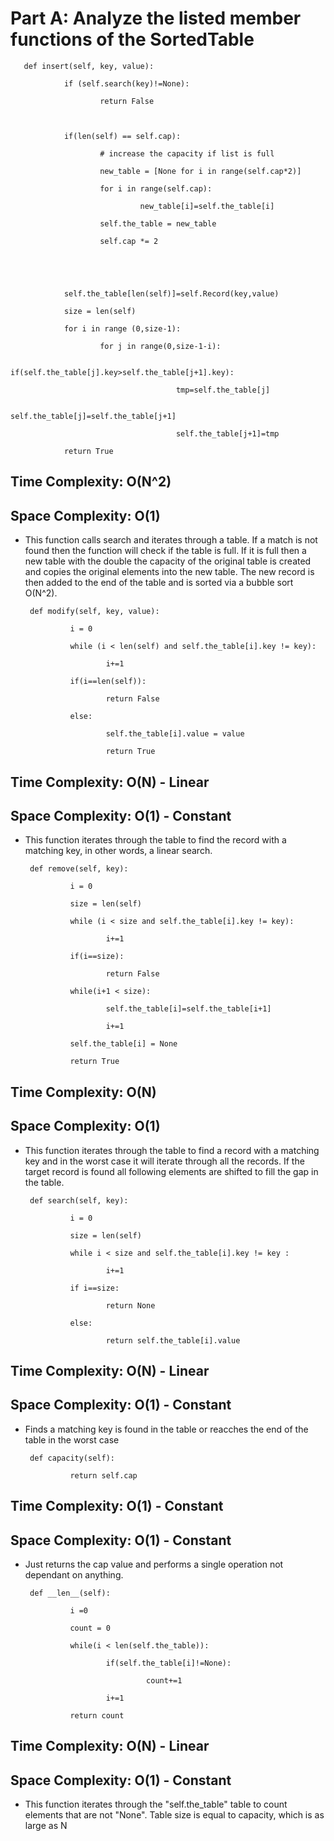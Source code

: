 # Part A: Analyze the listed member functions of the SortedTable

       def insert(self, key, value):

                if (self.search(key)!=None):

                        return False

 

                if(len(self) == self.cap):

                        # increase the capacity if list is full

                        new_table = [None for i in range(self.cap*2)]

                        for i in range(self.cap):

                                 new_table[i]=self.the_table[i]

                        self.the_table = new_table

                        self.cap *= 2

 

 

                self.the_table[len(self)]=self.Record(key,value)

                size = len(self)

                for i in range (0,size-1):

                        for j in range(0,size-1-i):

                               if(self.the_table[j].key>self.the_table[j+1].key):

                                         tmp=self.the_table[j]

                                        self.the_table[j]=self.the_table[j+1]

                                         self.the_table[j+1]=tmp

                return True

## Time Complexity: O(N^2)
## Space Complexity: O(1)

- This function calls search and iterates through a table. If a match is not found then the function will check if the table is full. If it is full then a new table with the double the capacity of the original table is created and copies the original elements into the new table. The new record is then added to the end of the table and is sorted via a bubble sort O(N^2). 

       def modify(self, key, value):

                i = 0

                while (i < len(self) and self.the_table[i].key != key):

                        i+=1

                if(i==len(self)):

                        return False

                else:

                        self.the_table[i].value = value

                        return True

## Time Complexity: O(N) - Linear
## Space Complexity: O(1) - Constant

- This function iterates through the table to find the record with a matching key, in other words, a linear search.


       def remove(self, key):

                i = 0

                size = len(self)

                while (i < size and self.the_table[i].key != key):

                        i+=1

                if(i==size):

                        return False

                while(i+1 < size):

                        self.the_table[i]=self.the_table[i+1]

                        i+=1

                self.the_table[i] = None

                return True

## Time Complexity: O(N)
## Space Complexity: O(1)

- This function iterates through the table to find a record with a matching key and in the worst case it will iterate through all the records. If the target record is found all following elements are shifted to fill the gap in the table.

       def search(self, key):

                i = 0

                size = len(self)

                while i < size and self.the_table[i].key != key :

                        i+=1

                if i==size:

                        return None

                else:

                        return self.the_table[i].value

## Time Complexity: O(N) - Linear
## Space Complexity: O(1) - Constant

- Finds a matching key is found in the table or reacches the end of the table in the worst case

       def capacity(self):

                return self.cap

## Time Complexity: O(1) - Constant
## Space Complexity: O(1) - Constant

- Just returns the cap value and performs a single operation not dependant on anything.

       def __len__(self):

                i =0

                count = 0

                while(i < len(self.the_table)):

                        if(self.the_table[i]!=None):

                                 count+=1

                        i+=1

                return count

## Time Complexity: O(N) - Linear
## Space Complexity: O(1) - Constant

- This function iterates through the "self.the_table" table to count elements that are not "None". Table size is equal to capacity, which is as large as N

